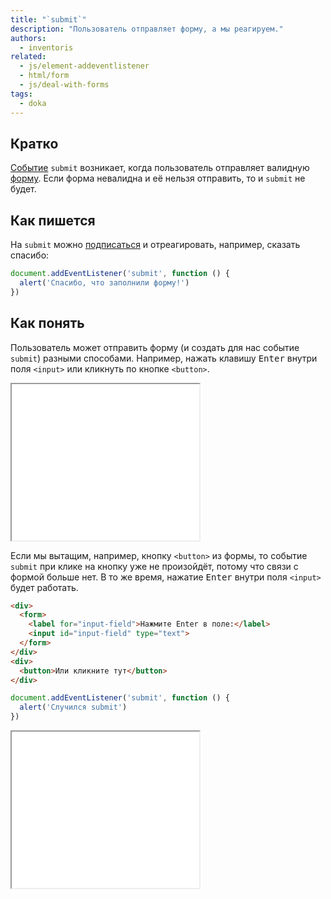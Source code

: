 ```yaml
---
title: "`submit`"
description: "Пользователь отправляет форму, а мы реагируем."
authors:
  - inventoris
related:
  - js/element-addeventlistener
  - html/form
  - js/deal-with-forms
tags:
  - doka
---
```


## Кратко

[Событие](/js/events/) `submit` возникает, когда пользователь отправляет валидную [форму](/html/form/). Если форма невалидна и её нельзя отправить, то и `submit` не будет.

## Как пишется

На `submit` можно [подписаться](/js/element-addeventlistener/) и отреагировать, например, сказать спасибо:

```js
document.addEventListener('submit', function () {
  alert('Спасибо, что заполнили форму!')
})
```

## Как понять

Пользователь может отправить форму (и создать для нас событие `submit`) разными способами. Например, нажать клавишу <kbd>Enter</kbd> внутри поля `<input>` или кликнуть по кнопке `<button>`.

<iframe title="Пример способов возникновения события submit" src="demos/submitting-form/" height="250"></iframe>

Если мы вытащим, например, кнопку `<button>` из формы, то событие `submit` при клике на кнопку уже не произойдёт, потому что связи с формой больше нет. В то же время, нажатие <kbd>Enter</kbd> внутри поля `<input>` будет работать.

```html
<div>
  <form>
    <label for="input-field">Нажмите Enter в поле:</label>
    <input id="input-field" type="text">
  </form>
</div>
<div>
  <button>Или кликните тут</button>
</div>
```

```js
document.addEventListener('submit', function () {
  alert('Случился submit')
})
```

<iframe title="Пример когда событие submit не вызвать" src="demos/button-outside-form/" height="250"></iframe>
